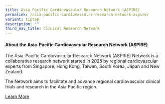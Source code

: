 ```yaml
---
title: Asia Pacific Cardiovascular Research Network (ASPIRE)
permalink: /asia-pacific-cardiovascular-research-network-aspire/
variant: tiptap
description: ""
third_nav_title: Clinical Research Network
---
```

<p></p>
<h4><strong>About the Asia-Pacific Cardiovascular Research Network (ASPIRE)</strong></h4>
<p>The Asia-Pacific Cardiovascular Research Network (ASPIRE) Network is a
collaborative research network started in 2025 by regional cardiovascular
experts from Singapore, Hong Kong, Taiwan, South Korea, Japan and New Zealand.</p>
<p>The Network aims to facilitate and advance regional cardiovascular clinical
trials and research in the Asia Pacific region.</p>
<p><a href="/about-aspire/" rel="noopener nofollow" target="_blank">Learn More</a>
</p>